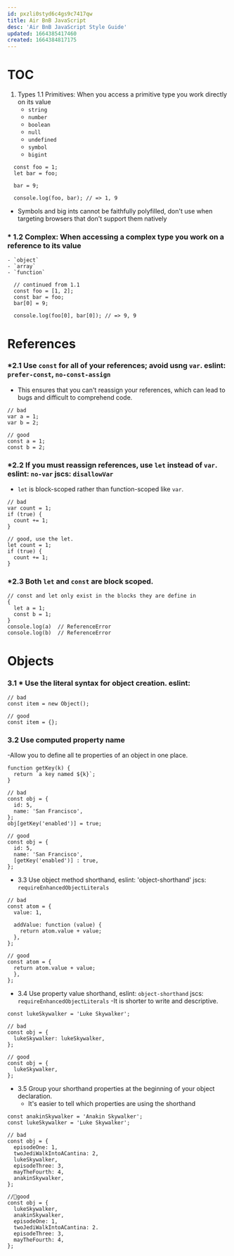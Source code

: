 ```yaml
---
id: pxzli0styd6c4gs9c7417qw
title: Air BnB JavaScript
desc: 'Air BnB JavaScript Style Guide'
updated: 1664385417460
created: 1664384817175
---
```

# TOC
1. Types
   1.1 Primitives: When you access a primitive type you work directly on its value
    - `string`
    - `number`
    - `boolean`
    - `null`
    - `undefined`
    - `symbol`
    - `bigint`

```
  const foo = 1;
  let bar = foo;

  bar = 9;
```
```
  console.log(foo, bar); // => 1, 9
```
- Symbols and big ints cannot be faithfully polyfilled, don't use when targeting browsers that don't support them natively

### * 1.2 Complex: When accessing a complex type you work on a reference to its value
    - `object`
    - `array`
    - `function`
```
  // continued from 1.1
  const foo = [1, 2];
  const bar = foo;
  bar[0] = 9;

  console.log(foo[0], bar[0]); // => 9, 9
```

# References
### *2.1 Use `const` for all of your references; avoid usng `var`. eslint: `prefer-const`, `no-const-assign`
  - This ensures that you can't reassign your references, which can lead to bugs and difficult to comprehend code.
```
// bad
var a = 1;
var b = 2;

// good
const a = 1;
const b = 2;
```

### *2.2 If you must reassign references, use `let` instead of `var`. eslint: `no-var` jscs: `disallowVar`
  - `let` is block-scoped rather than function-scoped like `var`.
```
// bad
var count = 1;
if (true) {
  count += 1;
}

// good, use the let.
let count = 1;
if (true) {
  count += 1;
}
```

### *2.3 Both `let` and `const` are block scoped.
```
// const and let only exist in the blocks they are define in
{
  let a = 1;
  const b = 1;
}
console.log(a)  // ReferenceError
console.log(b)  // ReferenceError
```

# Objects
### 3.1 * Use the literal syntax for object creation. eslint:
```
// bad
const item = new Object();

// good
const item = {};
```

### 3.2 Use computed property name
-Allow you to define all te properties of an object in one place.
```
function getKey(k) {
  return `a key named ${k}`;
}

// bad
const obj = {
  id: 5,
  name: 'San Francisco',
};
obj[getKey('enabled')] = true;

// good
const obj = {
  id: 5,
  name: 'San Francisco',
  [getKey('enabled')] : true,
};
```

* 3.3 Use object method shorthand, eslint: 'object-shorthand' jscs: `requireEnhancedObjectLiterals`
```
// bad
const atom = {
  value: 1,

  addValue: function (value) {
    return atom.value + value;
  },
};

// good
const atom = {
  return atom.value + value;
  },
};
```

* 3.4 Use property value shorthand, eslint: `object-shorthand` jscs: `requireEnhancedObjectLiterals`
-It is shorter to write and descriptive.
```
const lukeSkywalker = 'Luke Skywalker';

// bad
const obj = {
  lukeSkywalker: lukeSkywalker,
};

// good
const obj = {
  lukeSkywalker,
};
```

* 3.5 Group your shorthand properties at the beginning of your object declaration.
  - It's easier to tell which properties are using the shorthand

```
const anakinSkywalker = 'Anakin Skywalker';
const lukeSkywalker = 'Luke Skywalker';

// bad
const obj = {
  episodeOne: 1,
  twoJediWalkIntoACantina: 2,
  lukeSkywalker,
  episodeThree: 3,
  mayTheFourth: 4,
  anakinSkywalker,
};

//🙅good
const obj = {
  lukeSkywalker,
  anakinSkywalker,
  episodeOne: 1,
  twoJediWalkIntoACantina: 2.
  episodeThree: 3,
  mayTheFourth: 4,
};
```
